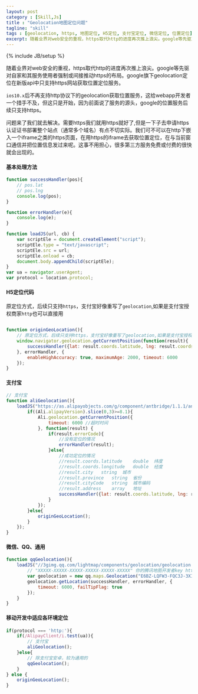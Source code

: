 ```yaml
---
layout: post
category : [Skill,Js]
title : "Geolocation地图定位问题"
tagline: "skill"
tags : [geolocation, https, 地图定位, H5定位, 支付宝定位, 微信定位, 位置定位]
excerpt: 随着业界对web安全的重视，https取代http的进度再次推上浪尖。google等先驱对自家和其服务使用者强制或间接推动https的布局。google旗下geolocation定位在新版api中只支持https网站获取位置定位服务
---
```

{% include JB/setup %}


随着业界对web安全的重视，https取代http的进度再次推上浪尖。google等先驱对自家和其服务使用者强制或间接推动https的布局。google旗下geolocation定位在新版api中只支持https网站获取位置定位服务。

`ios10.x`后不再支持http协议下的geolocation获取位置服务，这给webapp开发者一个措手不及，但这只是开始，因为前面说了服务的源头，google的位置服务后续只支持https。

问题来了我们就去解决。需要https我们就用https就好了,但是一下子去申请https认证证书部署整个站点（通常多个域名）有点不切实际。我们可不可以在http下嵌入一个iframe之类的https页面，在用https的iframe去获取位置定位，在与当前窗口通信并把位置信息发过来呢。这事不用担心，很多第三方服务免费或付费的很快就会出现的。

#### 基本处理方法

```javascript
function successHandler(pos){
    // pos.lat
    // pos.lng
    console.log(pos);
}

function errorHandler(e){
    console.log(e);
}

function loadJS(url, cb) {
    var scriptEle = document.createElement("script");
    scriptEle.type = "text/javascript";
    scriptEle.src = url;
    scriptEle.onload = cb;
    document.body.appendChild(scriptEle);
}
var ua = navigator.userAgent;
var protocol = location.protocol;
```

#### H5定位代码 

原定位方式，后续只支持`https`，支付宝好像重写了`geolocation`,如果是支付宝授权商家`http`也可以直接用

```javascript

function originGeoLocation(){
    // 原定位方式，后续只支持https，支付宝好像重写了geolocation,如果是支付宝授权商家http也可以直接用
    window.navigator.geolocation.getCurrentPosition(function(result){
        successHandler({lat: result.coords.latitude, lng: result.coords.longitude});
    }, errorHandler, {
        enableHighAccuracy: true, maximumAge: 2000, timeout: 6000
    });
}

```

#### 支付宝

```javascript
// 支付宝
function aliGeolocation(){
    loadJS("https://as.alipayobjects.com/g/component/antbridge/1.1.1/antbridge.min.js",function(){
        if((Ali.alipayVersion).slice(0,3)>=8.1){
            Ali.geolocation.getCurrentPosition({
                timeout: 6000 //超时时间
            }, function(result) {
                if(result.errorCode){
                    //没有定位的情况
                    errorHandler(result);
                }else{
                    //成功定位的情况
                    //result.coords.latitude    double  纬度
                    //result.coords.longitude   double  经度
                    //result.city   string  城市
                    //result.province   string  省份
                    //result.cityCode   string  城市编码
                    //result.address    array   地址
                    successHandler({lat: result.coords.latitude, lng: result.coords.longitude});
                }
            });
        }else{
            originGeoLocation();
        }
    });
}
```

#### 微信、QQ、通用

```javascript
function qqGeolocation(){
    loadJS("//3gimg.qq.com/lightmap/components/geolocation/geolocation.min.js",function(){
        // "XXXXX-XXXXX-XXXXX-XXXXX-XXXXX-XXXXX" 你的腾讯地图开发者key http://lbs.qq.com/mykey.html
        var geolocation = new qq.maps.Geolocation("E6BZ-LQFW3-FQC3J-3XIXV-2FC32-L4BQY", "webapp");
        geolocation.getLocation(successHandler, errorHandler, {
            timeout: 6000, failTipFlag: true
        });
    }
}
```

#### 移动开发中适应各环境定位

```javascript
if(protocol === 'http:'){
    if(/AlipayClient/i.test(ua)){
        // 支付宝
        aliGeolocation();
    }else{
        // 除支付宝安卓，较为通用的
        qqGeolocation();
    }
} else {
    originGeoLocation();
}

```